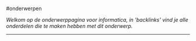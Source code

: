 
#onderwerpen

*Welkom op de onderwerppagina voor informatica, in 'backlinks' vind je alle onderdelen die te maken hebben met dit onderwerp.*

---
